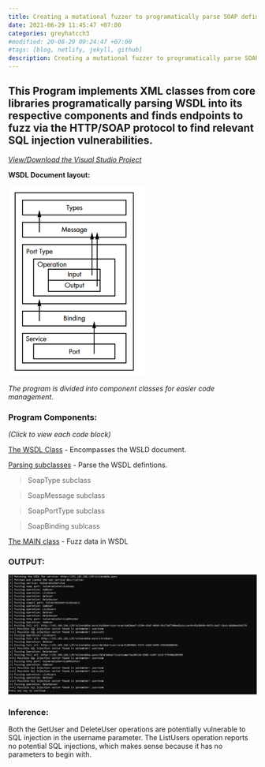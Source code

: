 ```yaml
---
title: Creating a mutational fuzzer to programatically parse SOAP definitions and fuzz SOAP endpoints for possible sqli errors.
date: 2021-06-29 11:45:47 +07:00
categories: greyhatcch3
#modified: 20-08-29 09:24:47 +07:00
#tags: [blog, netlify, jekyll, github]
description: Creating a mutational fuzzer to programatically parse SOAP definitions and fuzz SOAP endpoints for possible sqli errors.
---
```




## This Program implements XML classes from core libraries programatically parsing WSDL into its respective components and finds endpoints to fuzz via the HTTP/SOAP protocol to find relevant SQL injection vulnerabilities.

_[View/Download the Visual Studio Project](https://github.com/m3rcer/m3rcer.github.io/tree/master/_posts/coding/csharp/greyhatc/Ch3/vs)_

__WSDL Document layout:__

![Image](https://raw.githubusercontent.com/m3rcer/m3rcer.github.io/master/_posts/coding/csharp/greyhatc/Ch3/wsdl_layout.png)

_The program is divided into component classes for easier code management_.

### Program Components:

_(Click to view each code block)_

[The WSDL Class](https://github.com/m3rcer/m3rcer.github.io/blob/master/_posts/coding/csharp/greyhatc/Ch3/wsdl.md) - Encompasses the WSLD document.

[Parsing subclasses](https://github.com/m3rcer/m3rcer.github.io/blob/master/_posts/coding/csharp/greyhatc/Ch3/parse.md) - Parse the WSDL defintions.
   >SoapType subclass
   
>SoapMessage subclass
   
>SoapPortType subclass
   
>SoapBinding sublcass 

[The MAIN class](https://github.com/m3rcer/m3rcer.github.io/blob/master/_posts/coding/csharp/greyhatc/Ch3/main.md) - Fuzz data in WSDL

### OUTPUT:

![Image](https://raw.githubusercontent.com/m3rcer/m3rcer.github.io/master/_posts/coding/csharp/greyhatc/Ch3/output.png)

### Inference:

Both the GetUser and DeleteUser operations are potentially vulnerable to SQL injection in the username parameter.
The ListUsers operation reports no potential SQL injections, which makes sense because it has no parameters to begin with.

